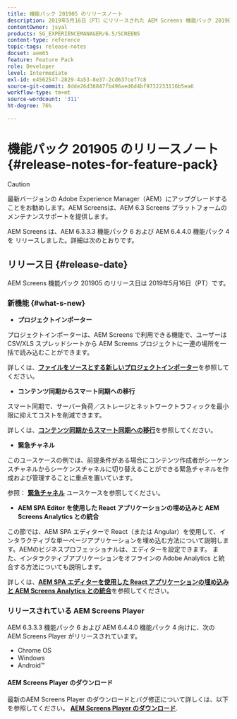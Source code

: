 ```yaml
---
title: 機能パック 201905 のリリースノート
description: 2019年5月16日（PT）にリリースされた AEM Screens 機能パック 201905 について説明します。
contentOwner: jsyal
products: SG_EXPERIENCEMANAGER/6.5/SCREENS
content-type: reference
topic-tags: release-notes
docset: aem65
feature: Feature Pack
role: Developer
level: Intermediate
exl-id: e4562547-2829-4a53-8e37-2cd637cef7c8
source-git-commit: 8dde26d36847fb496aed6d4bf9732233116b5ea6
workflow-type: tm+mt
source-wordcount: '311'
ht-degree: 76%

---
```


# 機能パック 201905 のリリースノート {#release-notes-for-feature-pack}

>[!CAUTION]
>
>最新バージョンの Adobe Experience Manager（AEM）にアップグレードすることをお勧めします。AEM Screensは、AEM 6.3 Screens プラットフォームのメンテナンスサポートを提供します。

AEM Screens は、AEM 6.3.3.3 機能パック 6 および AEM 6.4.4.0 機能パック 4 を リリースしました。詳細は次のとおりです。

## リリース日 {#release-date}

AEM Screens 機能パック 201905 のリリース日は 2019年5月16日（PT）です。

### 新機能 {#what-s-new}

* **プロジェクトインポーター**

プロジェクトインポーターは、AEM Screens で利用できる機能で、ユーザーは CSV/XLS スプレッドシートから AEM Screens プロジェクトに一連の場所を一括で読み込むことができます。

詳しくは、**[ファイルをソースとする新しいプロジェクトインポーター](project-importer.md)**&#x200B;を参照してください。

* **コンテンツ同期からスマート同期への移行**

スマート同期で、サーバー負荷／ストレージとネットワークトラフィックを最小限に抑えてコストを削減できます。

詳しくは、**[コンテンツ同期からスマート同期への移行](smartsync.md)**&#x200B;を参照してください。

* **緊急チャネル**

このユースケースの例では、前提条件がある場合にコンテンツ作成者がシーケンスチャネルからシーケンスチャネルに切り替えることができる緊急チャネルを作成および管理することに重点を置いています。

参照： **[緊急チャネル](emergency-channel.md)** ユースケースを参照してください。

* **AEM SPA Editor を使用した React アプリケーションの埋め込みと AEM Screens Analytics との統合**

この節では、AEM SPA エディターで React（または Angular）を使用して、インタラクティブな単一ページアプリケーションを埋め込む方法について説明します。AEMのビジネスプロフェッショナルは、エディターを設定できます。 また、インタラクティブアプリケーションをオフラインの Adobe Analytics と統合する方法についても説明します。

詳しくは、**[AEM SPA エディターを使用した React アプリケーションの埋め込みと AEM Screens Analytics との統合](embedding-react-app.md)**&#x200B;を参照してください。

### リリースされている AEM Screens Player

AEM 6.3.3.3 機能パック 6 および AEM 6.4.4.0 機能パック 4 向けに、次の AEM Screens Player がリリースされています。

* Chrome OS
* Windows
* Android™

#### AEM Screens Player のダウンロード

最新のAEM Screens Player のダウンロードとバグ修正について詳しくは、以下を参照してください。 **[AEM Screens Player のダウンロード](https://download.macromedia.com/screens/)**.
